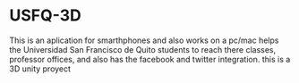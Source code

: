 USFQ-3D
=======

This is an aplication for smarthphones and also works on a pc/mac 
helps the Universidad San Francisco de Quito students to reach there classes, professor offices, and also has the facebook and twitter integration.
this is a 3D unity proyect 

